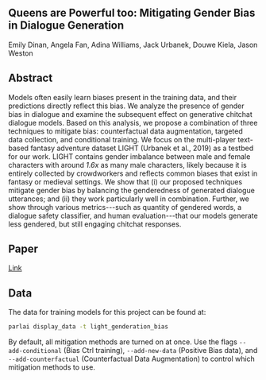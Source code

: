 ## Queens are Powerful too: Mitigating Gender Bias in Dialogue Generation

Emily Dinan, Angela Fan, Adina Williams, Jack Urbanek, Douwe Kiela, Jason Weston

## Abstract

Models often easily learn biases present in the training data, and their predictions directly reflect this bias.
We analyze the presence of gender bias in dialogue and examine the subsequent effect on generative chitchat
dialogue models. Based on this analysis, we propose a combination of three techniques to mitigate bias:
counterfactual data augmentation, targeted data collection, and conditional training. We focus on the multi-player
text-based fantasy adventure dataset LIGHT (Urbanek et al., 2019) as a testbed for our work.
LIGHT contains gender imbalance between male and female characters with around _1.6x_ as many male characters,
likely because it is entirely collected by crowdworkers and reflects common biases that exist in fantasy or
medieval settings.
We show that (i) our proposed techniques mitigate gender bias by balancing the genderedness of generated
dialogue utterances;  and (ii) they work particularly well in combination. Further,
we show through various metrics---such as quantity of gendered words, a dialogue safety classifier,
and human evaluation---that our models generate less gendered, but still engaging chitchat responses.

## Paper

[Link](https://drive.google.com/open?id=1NU-YsvoMF1X8jivr1QtZb4Aq63oRbQjU)

## Data

The data for training models for this project can be found at:
```bash
parlai display_data -t light_genderation_bias
```

By default, all mitigation methods are turned on at once. Use the flags `--add-conditional` (Bias Ctrl training), `--add-new-data` (Positive Bias data), and `--add-counterfactual` (Counterfactual Data Augmentation) to control which mitigation methods to use.

